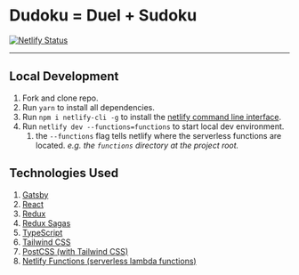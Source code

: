 # Dudoku = Duel + Sudoku

[![Netlify Status](https://api.netlify.com/api/v1/badges/0c9ec261-02be-49f3-b905-30c22f7f67fb/deploy-status)](https://app.netlify.com/sites/dudoku/deploys)

---
## Local Development

1. Fork and clone repo.
2. Run `yarn` to install all dependencies.
3. Run `npm i netlify-cli -g` to install the [netlify command line interface](https://docs.netlify.com/cli/get-started/).
4. Run `netlify dev --functions=functions` to start local dev environment. 
   1. the `--functions` flag tells netlify where the serverless functions are located. *e.g.* *the `functions` directory at the project root.*

## Technologies Used
1. [Gatsby](https://gatsbyjs.com)
2. [React](https://reactjs.org)
3. [Redux](https://redux.js.org)
4. [Redux Sagas](https://redux-saga.js.org)
5. [TypeScript](https://www.typescriptlang.org)
6. [Tailwind CSS](https://tailwindcss.com)
7. [PostCSS (with Tailwind CSS)](https://tailwindcss.com/docs/using-with-preprocessors/#using-postcss-as-your-preprocessor)
8. [Netlify Functions (serverless lambda functions)](https://www.netlify.com/products/functions/)
